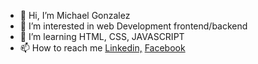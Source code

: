 - 👋 Hi, I’m Michael Gonzalez
- 👀 I’m interested in web Development frontend/backend
- 🌱 I’m learning HTML, CSS, JAVASCRIPT
- 📫 How to reach me <a href="https://www.linkedin.com/in/michael-steven-gonzalez-5a6518122/">Linkedin,</a> 
<a href="https://www.facebook.com/michaelsteven.gonzaleztabima">Facebook</a>
<!---
Mike2020x/Mike2020x is a ✨ special ✨ repository because its `README.md` (this file) appears on your GitHub profile.
You can click the Preview link to take a look at your changes.
--->
